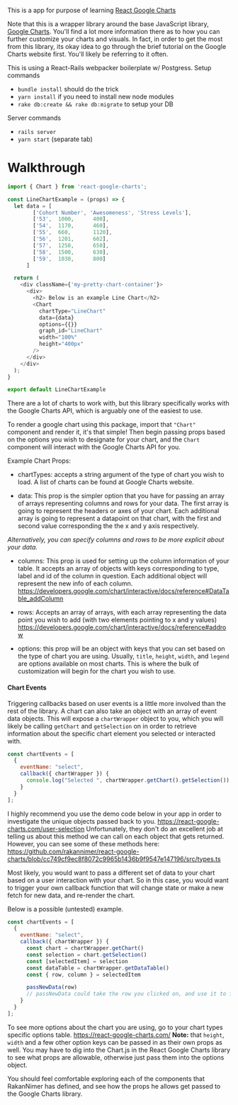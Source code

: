 This is a app for purpose of learning [React Google Charts](https://github.com/RakanNimer/react-google-charts)

Note that this is a wrapper library around the base JavaScript library, [Google Charts](https://developers.google.com/chart/). You'll find a lot more information there as to how you can further customize your charts and visuals. In fact, in order to get the most from this library, its okay idea to go through the brief tutorial on the Google Charts website first. You'll likely be referring to it often.

This is using a React-Rails webpacker boilerplate w/ Postgress.
Setup commands
- `bundle install` should do the trick
- `yarn install` if you need to install new node modules
- `rake db:create && rake db:migrate` to setup your DB

Server commands
- `rails server`
- `yarn start` (separate tab)

# Walkthrough

```javascript
import { Chart } from 'react-google-charts';

const LineChartExample = (props) => {
  let data = [
        ['Cohort Number', 'Awesomeness', 'Stress Levels'],
        ['53',  1000,      400],
        ['54',  1170,      460],
        ['55',  660,       1120],
        ['56',  1201,      602],
        ['57',  1250,      650],
        ['58',  1500,      630],
        ['59',  1030,      800]
      ]

  return (
    <div className={'my-pretty-chart-container'}>
      <div>
        <h2> Below is an example Line Chart</h2>
        <Chart
          chartType="LineChart"
          data={data}
          options={{}}
          graph_id="LineChart"
          width="100%"
          height="400px"
        />
      </div>
    </div>
  );
}

export default LineChartExample
```

There are a lot of charts to work with, but this library specifically works with the Google Charts API, which is arguably one of the easiest to use.

To render a google chart using this package, import that `"Chart"` component and render it, it's that simple! Then begin passing props based on the options you wish to designate for your chart, and the `Chart` component will interact with the Google Charts API for you.

Example Chart Props:
* chartTypes: accepts a string argument of the type of chart you wish to load. A list of charts can be found at Google Charts website.

* data: This prop is the simpler option that you have for passing an array of arrays representing columns and rows for your data. The first array is going to represent the headers or axes of your chart. Each additional array is going to represent a datapoint on that chart, with the first and second value corresponding the the x and y axis respectively.

*Alternatively, you can specify columns and rows to be more explicit about your data.*
* columns: This prop is used for setting up the column information of your table. It accepts an array of objects with keys corresponding to type, label and id of the column in question. Each additional object will represent the new info of each column.
https://developers.google.com/chart/interactive/docs/reference#DataTable_addColumn

* rows: Accepts an array of arrays, with each array representing the data point you wish to add (with two elements pointing to x and y values)
https://developers.google.com/chart/interactive/docs/reference#addrow

* options: this prop will be an object with keys that you can set based on the type of chart you are using. Usually, `title`, `height`, `width`, and `legend` are options available on most charts. This is where the bulk of customization will begin for the chart you wish to use.

#### Chart Events
Triggering callbacks based on user events is a little more involved than the rest of the library. A chart can also take an object with an array of event data objects. This will expose a `chartWrapper` object to you, which you will likely be calling `getChart` and `getSelection` on in order to retrieve information about the specific chart element you selected or interacted with.

```js
const chartEvents = [
  {
    eventName: "select",
    callback({ chartWrapper }) {
      console.log("Selected ", chartWrapper.getChart().getSelection());
    }
  }
];
```

I highly recommend you use the demo code below in your app in order to investigate the unique objects passed back to you. https://react-google-charts.com/user-selection
Unfortunately, they don't do an excellent job at telling us about this method we can call on each object that gets returned. However, you can see some of these methods here: https://github.com/rakannimer/react-google-charts/blob/cc749cf9ec8f8072c9965b1436b9f9547e147196/src/types.ts

Most likely, you would want to pass a different set of data to your chart based on a user interaction with your chart. So in this case, you would want to trigger your own callback function that will change state or make a new fetch for new data, and re-render the chart.


Below is a possible (untested) example.
```js
const chartEvents = [
  {
    eventName: "select",
    callback({ chartWrapper }) {
      const chart = chartWrapper.getChart()
      const selection = chart.getSelection()
      const [selectedItem] = selection
      const dataTable = chartWrapper.getDataTable()
      const { row, column } = selectedItem

      passNewData(row)
      // passNewData could take the row you clicked on, and use it to fetch new data from the backend. Then you setstate in your fetch and your chart should re-render.
    }
  }
];
```

To see more options about the chart you are using, go to your chart types specific options table.
https://react-google-charts.com/
**Note:** that `height`, `width` and a few other option keys can be passed in as their own props as well. You may have to dig into the Chart.js in the React Google Charts library to see what props are allowable, otherwise just pass them into the options object.

You should feel comfortable exploring each of the components that RakanNimer has defined, and see how the props he allows get passed to the Google Charts library.
